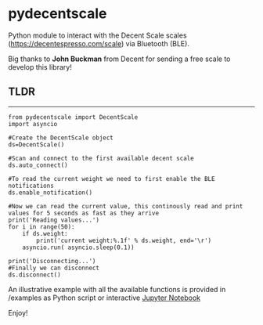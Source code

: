 # pydecentscale

Python module to interact with the Decent Scale scales (https://decentespresso.com/scale) via Bluetooth (BLE).

Big thanks to **John Buckman** from Decent for sending a free scale to develop this library!

## TLDR
----

```
from pydecentscale import DecentScale
import asyncio

#Create the DecentScale object
ds=DecentScale()

#Scan and connect to the first available decent scale
ds.auto_connect()

#To read the current weight we need to first enable the BLE notifications
ds.enable_notification()

#Now we can read the current value, this continously read and print values for 5 seconds as fast as they arrive
print('Reading values...')
for i in range(50):
    if ds.weight:
        print('current weight:%.1f' % ds.weight, end='\r')
    asyncio.run( asyncio.sleep(0.1))

print('Disconnecting...')
#Finally we can disconnect
ds.disconnect()
````

An illustrative example with all the available functions is provided in /examples as Python script or interactive [Jupyter Notebook](https://nbviewer.jupyter.org/github/lucapinello/pydecentscale/blob/main/examples/Test_Scale.ipynb)

Enjoy!







